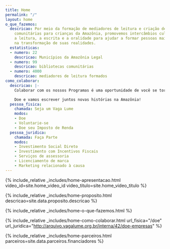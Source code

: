 ```yaml
---
title: Home
permalink: "/"
layout: home
o_que_fazemos:
  descricao: Por meio da formação de mediadores de leitura e criação de bibliotecas
    comunitárias para crianças da Amazônia, promovemos intercâmbios culturais com
    a leitura, a escrita e a oralidade para ajudar a formar pessoas mais engajadas
    na transformação de suas realidades.
  estatisticas:
  - numero: 22
    descricao: Municípios da Amazônia Legal
  - numero: 99
    descricao: bibliotecas comunitárias
  - numero: 4000
    descricao: mediadores de leitura formados
como_colaborar:
  descricao: |-
    Colaborar com os nossos Programas é uma oportunidade de você se tornar um agente de transformação social e contribuir com o empoderamento de comunidades rurais da Amazônia.

    Doe e vamos escrever juntos novas histórias na Amazônia!
  pessoa_fisica:
    chamada: Seja um Vaga Lume
    modos:
    - Doe
    - Voluntarie-se
    - Doe seu Imposto de Renda
  pessoa_juridica:
    chamada: Faça Parte
    modos:
    - Investimento Social Direto
    - Investimento com Incentivos Fiscais
    - Serviços de assessoria
    - Licenciamento de marca
    - Marketing relacionado à causa
---
```


{% include_relative _includes/home-apresentacao.html
  video_id=site.home_video_id
  video_titulo=site.home_video_titulo %}

{% include_relative _includes/home-proposito.html
  descricao=site.data.proposito.descricao %}

{% include_relative _includes/home-o-que-fazemos.html %}

{% include_relative _includes/home-como-colaborar.html
  url_fisica="/doe"
  url_juridica="http://arquivo.vagalume.org.br/interna/42/doe-empresas" %}

{% include_relative _includes/home-parceiros.html
  parceiros=site.data.parceiros.financiadores %}
